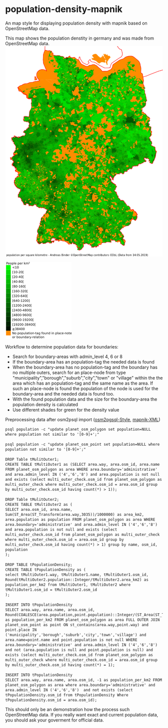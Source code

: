 # population-density-mapnik
An map style for displaying population density with mapnik based on OpenStreetMap data.

This map shows the population denstity in germany and was made from OpenStreetMap data. 
![alt text](https://github.com/codingABI/population-density-mapnik/blob/master/population-density.png)

![alt text](https://github.com/codingABI/population-density-mapnik/blob/master/population-density-legend.png)

Workflow to determine population data for boundaries:
- Search for boundary-areas with admin_level 4, 6 or 8
- If the boundary-area has an population-tag the needed data is found
- When the boundary-area has no population-tag and the boundary has no multiple outers, search for an place-node from type "municipality","borough","suburb","city","town" or "village" within the the area which has an population-tag and the same name as the area. If such an place-node is found the population of the node is used for the boundary-area and the needed data is found too.
- With the found population data and the size for the boundary-area the population density is calculated
- Use different shades for green for the density value

Preprocessing data after osm2psql import ([osm2pgsql-Style](population-density.style), [mapnik-XML](population-density.xml))
```
psql population -c "update planet_osm_polygon set population=NULL where population not similar to '[0-9]+';"

psql population -c "update planet_osm_point set population=NULL where population not similar to '[0-9]+';"

DROP Table tMulitOuter1;
CREATE TABLE tMultiOuter1 as (SELECT area.way, area.osm_id, area.name FROM planet_osm_polygon as area WHERE area.boundary='administrative' and area.admin_level IN ('4','6','8') and area.population is not null and exists (select multi_outer_check.osm_id from planet_osm_polygon as multi_outer_check where multi_outer_check.osm_id = area.osm_id group by multi_outer_check.osm_id having count(*) > 1));

DROP Table tMulitOuter2;
CREATE TABLE tMultiOuter2 as (
SELECT area.osm_id, area.name, Sum(ST_Area(ST_Transform(area.way,3035))/1000000) as area_km2, area.population as population FROM planet_osm_polygon as area WHERE area.boundary='administrative' and area.admin_level IN ('4','6','8') and area.population is not null and exists (select multi_outer_check.osm_id from planet_osm_polygon as multi_outer_check where multi_outer_check.osm_id = area.osm_id group by multi_outer_check.osm_id having count(*) > 1) group by name, osm_id, population
);

DROP TABLE tPopulationDensity;
CREATE TABLE tPopulationDensity as (
select tMultiOuter1.way, tMultiOuter1.name, tMultiOuter1.osm_id, Round(tMultiOuter2.population::Integer/tMultiOuter2.area_km2) as population_per_km2 from tMultiOuter1, tMultiOuter2 where tMultiOuter1.osm_id = tMultiOuter2.osm_id
);

INSERT INTO tPopulationDensity
SELECT area.way, area.name, area.osm_id, Round(COALESCE(area.population,point.population)::Integer/(ST_Area(ST_Transform(area.way,3035))/1000000)) as population_per_km2 FROM planet_osm_polygon as area FULL OUTER JOIN planet_osm_point as point ON st_contains(area.way,point.way) and point.place IN ('municipality','borough','suburb','city','town','village') and area.name=point.name and point.population is not null WHERE area.boundary='administrative' and area.admin_level IN ('4','6','8') and not (area.population is null and point.population is null) and exists (select multi_outer_check.osm_id from planet_osm_polygon as multi_outer_check where multi_outer_check.osm_id = area.osm_id group by multi_outer_check.osm_id having count(*) = 1);

INSERT INTO tPopulationDensity
SELECT area.way, area.name, area.osm_id, -1 as population_per_km2 FROM planet_osm_polygon as area where area.boundary='administrative' and area.admin_level IN ('4','6','8')  and not exists (select tPopulationDensity.osm_id from tPopulationDensity Where tPopulationDensity.osm_id = area.osm_id); 

```

This should only be an demonstration how the process such OpenStreetMap data. If you really want exact and current population data, you should ask your goverment for official data.
